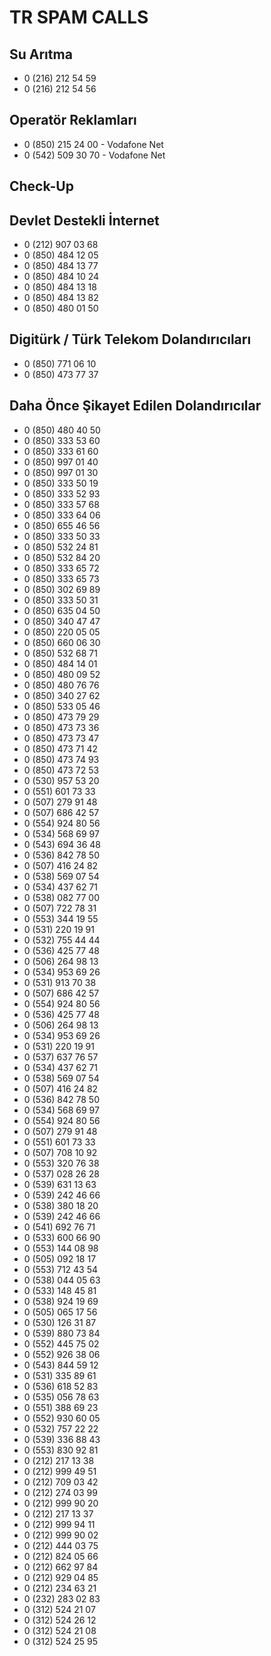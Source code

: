 # TR SPAM CALLS

## Su Arıtma

- 0 (216) 212 54 59
- 0 (216) 212 54 56

## Operatör Reklamları

- 0 (850) 215 24 00 - Vodafone Net
- 0 (542) 509 30 70 - Vodafone Net

## Check-Up

## Devlet Destekli İnternet

- 0 (212) 907 03 68
- 0 (850) 484 12 05
- 0 (850) 484 13 77
- 0 (850) 484 10 24
- 0 (850) 484 13 18
- 0 (850) 484 13 82
- 0 (850) 480 01 50

## Digitürk / Türk Telekom Dolandırıcıları

-  0 (850) 771 06 10
-  0 (850) 473 77 37

## Daha Önce Şikayet Edilen Dolandırıcılar

- 0 (850) 480 40 50
- 0 (850) 333 53 60
- 0 (850) 333 61 60
- 0 (850) 997 01 40
- 0 (850) 997 01 30
- 0 (850) 333 50 19
- 0 (850) 333 52 93
- 0 (850) 333 57 68
- 0 (850) 333 64 06
- 0 (850) 655 46 56
- 0 (850) 333 50 33
- 0 (850) 532 24 81
- 0 (850) 532 84 20
- 0 (850) 333 65 72
- 0 (850) 333 65 73
- 0 (850) 302 69 89
- 0 (850) 333 50 31
- 0 (850) 635 04 50
- 0 (850) 340 47 47
- 0 (850) 220 05 05
- 0 (850) 660 06 30
- 0 (850) 532 68 71
- 0 (850) 484 14 01
- 0 (850) 480 09 52
- 0 (850) 480 76 76
- 0 (850) 340 27 62
- 0 (850) 533 05 46
- 0 (850) 473 79 29 
- 0 (850) 473 73 36 
- 0 (850) 473 73 47 
- 0 (850) 473 71 42
- 0 (850) 473 74 93
- 0 (850) 473 72 53
- 0 (530) 957 53 20
- 0 (551) 601 73 33
- 0 (507) 279 91 48
- 0 (507) 686 42 57
- 0 (554) 924 80 56
- 0 (534) 568 69 97
- 0 (543) 694 36 48
- 0 (536) 842 78 50
- 0 (507) 416 24 82
- 0 (538) 569 07 54
- 0 (534) 437 62 71
- 0 (538) 082 77 00
- 0 (507) 722 78 31
- 0 (553) 344 19 55
- 0 (531) 220 19 91
- 0 (532) 755 44 44
- 0 (536) 425 77 48
- 0 (506) 264 98 13
- 0 (534) 953 69 26
- 0 (531) 913 70 38
- 0 (507) 686 42 57
- 0 (554) 924 80 56
- 0 (536) 425 77 48
- 0 (506) 264 98 13
- 0 (534) 953 69 26
- 0 (531) 220 19 91
- 0 (537) 637 76 57
- 0 (534) 437 62 71
- 0 (538) 569 07 54
- 0 (507) 416 24 82
- 0 (536) 842 78 50
- 0 (534) 568 69 97
- 0 (554) 924 80 56
- 0 (507) 279 91 48
- 0 (551) 601 73 33
- 0 (507) 708 10 92
- 0 (553) 320 76 38
- 0 (537) 028 26 28
- 0 (539) 631 13 63
- 0 (539) 242 46 66
- 0 (538) 380 18 20
- 0 (539) 242 46 66
- 0 (541) 692 76 71
- 0 (533) 600 66 90
- 0 (553) 144 08 98
- 0 (505) 092 18 17
- 0 (553) 712 43 54
- 0 (538) 044 05 63
- 0 (533) 148 45 81
- 0 (538) 924 19 69
- 0 (505) 065 17 56
- 0 (530) 126 31 87
- 0 (539) 880 73 84
- 0 (552) 445 75 02
- 0 (552) 926 38 06
- 0 (543) 844 59 12
- 0 (531) 335 89 61
- 0 (536) 618 52 83
- 0 (535) 056 78 63
- 0 (551) 388 69 23
- 0 (552) 930 60 05
- 0 (532) 757 22 22
- 0 (539) 336 88 43
- 0 (553) 830 92 81
- 0 (212) 217 13 38
- 0 (212) 999 49 51
- 0 (212) 709 03 42
- 0 (212) 274 03 99
- 0 (212) 999 90 20
- 0 (212) 217 13 37
- 0 (212) 999 94 11
- 0 (212) 999 90 02
- 0 (212) 444 03 75
- 0 (212) 824 05 66
- 0 (212) 662 97 84
- 0 (212) 929 04 85
- 0 (212) 234 63 21
- 0 (232) 283 02 83
- 0 (312) 524 21 07
- 0 (312) 524 26 12
- 0 (312) 524 21 08
- 0 (312) 524 25 95

